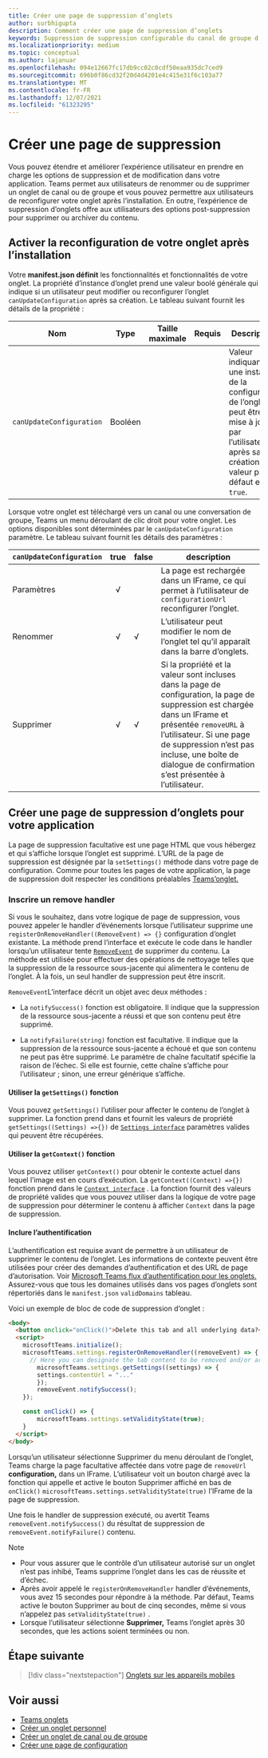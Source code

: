 ```yaml
---
title: Créer une page de suppression d’onglets
author: surbhigupta
description: Comment créer une page de suppression d’onglets
keywords: Suppression de suppression configurable du canal de groupe d’onglets teams
ms.localizationpriority: medium
ms.topic: conceptual
ms.author: lajanuar
ms.openlocfilehash: 094e12667fc17db9cc02c0cdf50eaa935dc7ced9
ms.sourcegitcommit: 696b0f86cd32f20d4d4201e4c415e31f6c103a77
ms.translationtype: MT
ms.contentlocale: fr-FR
ms.lasthandoff: 12/07/2021
ms.locfileid: "61323295"
---
```

# <a name="create-a-removal-page"></a>Créer une page de suppression

Vous pouvez étendre et améliorer l’expérience utilisateur en prendre en charge les options de suppression et de modification dans votre application. Teams permet aux utilisateurs de renommer ou de supprimer un onglet de canal ou de groupe et vous pouvez permettre aux utilisateurs de reconfigurer votre onglet après l’installation. En outre, l’expérience de suppression d’onglets offre aux utilisateurs des options post-suppression pour supprimer ou archiver du contenu.

## <a name="enable-your-tab-to-be-reconfigured-after-installation"></a>Activer la reconfiguration de votre onglet après l’installation

Votre **manifest.json définit** les fonctionnalités et fonctionnalités de votre onglet. La propriété d’instance d’onglet prend une valeur boolé générale qui indique si un utilisateur peut modifier ou reconfigurer l’onglet `canUpdateConfiguration` après sa création. Le tableau suivant fournit les détails de la propriété :

|Nom| Type| Taille maximale | Requis | Description|
|---|---|---|---|---|
|`canUpdateConfiguration`|Booléen|||Valeur indiquant si une instance de la configuration de l’onglet peut être mise à jour par l’utilisateur après sa création. La valeur par défaut est `true`. |

Lorsque votre onglet est téléchargé vers un canal ou une conversation de groupe, Teams un menu déroulant de clic droit pour votre onglet. Les options disponibles sont déterminées par le `canUpdateConfiguration` paramètre. Le tableau suivant fournit les détails des paramètres :

| `canUpdateConfiguration`| true   | false | description |
| ----------------------- | :----: | ----- | ----------- |
|     Paramètres            |   √    |       |La page est rechargée dans un IFrame, ce qui permet à l’utilisateur de `configurationUrl` reconfigurer l’onglet. |
|     Renommer              |   √    |   √   | L’utilisateur peut modifier le nom de l’onglet tel qu’il apparaît dans la barre d’onglets.          |
|     Supprimer              |   √    |   √   |  Si la propriété et la valeur sont incluses dans la page de configuration, la page de suppression est chargée dans un IFrame et présentée `removeURL` à l’utilisateur.   Si une page de suppression n’est pas incluse, une boîte de dialogue de confirmation s’est présentée à l’utilisateur.          |

## <a name="create-a-tab-removal-page-for-your-application"></a>Créer une page de suppression d’onglets pour votre application

La page de suppression facultative est une page HTML que vous hébergez et qui s’affiche lorsque l’onglet est supprimé. L’URL de la page de suppression est désignée par la `setSettings()` méthode dans votre page de configuration. Comme pour toutes les pages de votre application, la page de suppression doit respecter les conditions préalables [Teams’onglet.](../../../tabs/how-to/tab-requirements.md)

### <a name="register-a-remove-handler"></a>Inscrire un remove handler

Si vous le souhaitez, dans votre logique de page de suppression, vous pouvez appeler le handler d’événements lorsque l’utilisateur supprime une `registerOnRemoveHandler((RemoveEvent) => {}` configuration d’onglet existante. La méthode prend l’interface et exécute le code dans le handler lorsqu’un utilisateur tente [`RemoveEvent`](/javascript/api/@microsoft/teams-js/microsoftteams.settings.removeevent?view=msteams-client-js-latest&preserve-view=true) de supprimer du contenu. La méthode est utilisée pour effectuer des opérations de nettoyage telles que la suppression de la ressource sous-jacente qui alimentera le contenu de l’onglet. À la fois, un seul handler de suppression peut être inscrit.

`RemoveEvent`L’interface décrit un objet avec deux méthodes :

* La `notifySuccess()` fonction est obligatoire. Il indique que la suppression de la ressource sous-jacente a réussi et que son contenu peut être supprimé.

* La `notifyFailure(string)` fonction est facultative. Il indique que la suppression de la ressource sous-jacente a échoué et que son contenu ne peut pas être supprimé. Le paramètre de chaîne facultatif spécifie la raison de l’échec. Si elle est fournie, cette chaîne s’affiche pour l’utilisateur ; sinon, une erreur générique s’affiche.

#### <a name="use-the-getsettings-function"></a>Utiliser la `getSettings()` fonction

Vous pouvez `getSettings()` l’utiliser pour affecter le contenu de l’onglet à supprimer. La fonction prend dans et fournit les valeurs de propriété `getSettings((Settings) =>{})` de [`Settings interface`](/javascript/api/@microsoft/teams-js/microsoftteams.settings.settings?view=msteams-client-js-latest&preserve-view=true) paramètres valides qui peuvent être récupérées.

#### <a name="use-the-getcontext-function"></a>Utiliser la `getContext()` fonction

Vous pouvez utiliser `getContext()` pour obtenir le contexte actuel dans lequel l’image est en cours d’exécution. La `getContext((Context) =>{})` fonction prend dans le [`Context interface`](/javascript/api/@microsoft/teams-js/microsoftteams.context?view=msteams-client-js-latest&preserve-view=true) . La fonction fournit des valeurs de propriété valides que vous pouvez utiliser dans la logique de votre page de suppression pour déterminer le contenu à afficher `Context` dans la page de suppression.

#### <a name="include-authentication"></a>Inclure l’authentification

L’authentification est requise avant de permettre à un utilisateur de supprimer le contenu de l’onglet. Les informations de contexte peuvent être utilisées pour créer des demandes d’authentification et des URL de page d’autorisation. Voir [Microsoft Teams flux d’authentification pour les onglets.](~/tabs/how-to/authentication/auth-flow-tab.md) Assurez-vous que tous les domaines utilisés dans vos pages d’onglets sont répertoriés dans le `manifest.json` `validDomains` tableau.

Voici un exemple de bloc de code de suppression d’onglet :

```html
<body>
  <button onclick="onClick()">Delete this tab and all underlying data?</button>
  <script>
    microsoftTeams.initialize();
    microsoftTeams.settings.registerOnRemoveHandler((removeEvent) => {
      // Here you can designate the tab content to be removed and/or archived.
        microsoftTeams.settings.getSettings((settings) => {
        settings.contentUrl = "..."
        });
        removeEvent.notifySuccess();
    });

    const onClick() => {
        microsoftTeams.settings.setValidityState(true);
    }
  </script>
</body>
```

Lorsqu’un utilisateur  sélectionne Supprimer du menu déroulant de l’onglet, Teams charge la page facultative affectée dans votre page de `removeUrl` **configuration,** dans un IFrame. L’utilisateur voit un bouton chargé avec la fonction qui appelle et active le bouton Supprimer affiché en bas de `onClick()` `microsoftTeams.settings.setValidityState(true)` l’IFrame de la page de suppression. 

Une fois le handler de suppression exécuté, ou avertit Teams `removeEvent.notifySuccess()` du résultat de suppression de `removeEvent.notifyFailure()` contenu.

>[!NOTE]
> * Pour vous assurer que le contrôle d’un utilisateur autorisé sur un onglet n’est pas inhibé, Teams supprime l’onglet dans les cas de réussite et d’échec.
> * Après avoir appelé le `registerOnRemoveHandler` handler d’événements, vous avez 15 secondes pour répondre à la méthode. Par défaut, Teams active le  bouton Supprimer au bout de cinq secondes, même si vous n’appelez pas `setValidityState(true)` . 
> * Lorsque l’utilisateur sélectionne **Supprimer,** Teams l’onglet après 30 secondes, que les actions soient terminées ou non.

## <a name="next-step"></a>Étape suivante

> [!div class="nextstepaction"]
> [Onglets sur les appareils mobiles](~/tabs/design/tabs-mobile.md)

## <a name="see-also"></a>Voir aussi

* [Teams onglets](~/tabs/what-are-tabs.md)
* [Créer un onglet personnel](~/tabs/how-to/create-personal-tab.md)
* [Créer un onglet de canal ou de groupe](~/tabs/how-to/create-channel-group-tab.md)
* [Créer une page de configuration](~/tabs/how-to/create-tab-pages/configuration-page.md)
